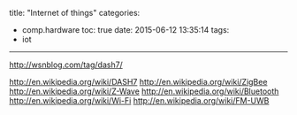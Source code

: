 title: "Internet of things"
categories:
  - comp.hardware
toc: true
date: 2015-06-12 13:35:14
tags:
- iot
---

http://wsnblog.com/tag/dash7/

http://en.wikipedia.org/wiki/DASH7
http://en.wikipedia.org/wiki/ZigBee
http://en.wikipedia.org/wiki/Z-Wave
http://en.wikipedia.org/wiki/Bluetooth
http://en.wikipedia.org/wiki/Wi-Fi
http://en.wikipedia.org/wiki/FM-UWB
